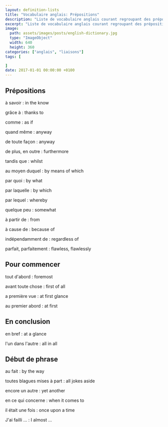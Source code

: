 ```yaml
---
layout: definition-lists
title: "Vocabulaire anglais: Prépositions"
description: "Liste de vocabulaire anglais courant regroupant des prépositions difficiles à mémoriser."
excerpt: "Liste de vocabulaire anglais courant regroupant des prépositions difficiles à mémoriser."
image:
  path: assets/images/posts/english-dictionary.jpg
  type: "ImageObject"
  width: 640
  height: 360
categories: ["anglais", "liaisons"]
tags: [

]
date: 2017-01-01 00:00:00 +0100
---
```


## Prépositions

à savoir
: in the know

grâce à
: thanks to

comme
: as if

quand même
: anyway

de toute façon
: anyway

de plus, en outre
: furthermore

tandis que
: whilst

au moyen duquel
: by means of which

par quoi
: by what

par laquelle
: by which

par lequel
: whereby

quelque peu
: somewhat

à partir de
: from

à cause de
: because of

indépendamment de
: regardless of

parfait, parfaitement
: flawless, flawlessly



## Pour commencer

tout d'abord
: foremost

avant toute chose
: first of all

a première vue
: at first glance

au premier abord
: at first


## En conclusion

en bref
: at a glance

l'un dans l'autre
: all in all


## Début de phrase

au fait
: by the way

toutes blagues mises à part
: all jokes aside

encore un autre
: yet another

en ce qui concerne
: when it comes to

il était une fois
: once upon a time

J'ai failli …
: I almost …
